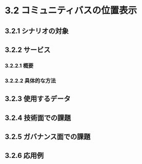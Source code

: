 ﻿# 3.2 コミュニティバスの位置表示

## 3.2.1 シナリオの対象

## 3.2.2 サービス
### 3.2.2.1 概要
### 3.2.2.2 具体的な方法

## 3.2.3 使用するデータ

## 3.2.4 技術面での課題

## 3.2.5 ガバナンス面での課題

## 3.2.6 応用例
